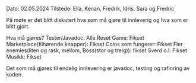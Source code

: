 Dato: 02.05.2024
Tilstede: Ella, Kenan, Fredrik, Idris, Sara og Fredric

På møte er det blitt diskutert hva som må gjøre til innleverig og hva som er blitt gjort.

Hva må gjøres?
Tester/Javadoc: Alle
Reset Game: Fikset
Marketplace(tilhørende knapper): Fikset
Coins som fungerer: Fikset
Fler enemies(liten og rask, mellom, Boss(stor og treig)): fikset
Sverd o.l: Fikset 
Musikk: Fikset

Det som må gjøres til endelig innlevering er javadoc, testing og rafinring av koden. 